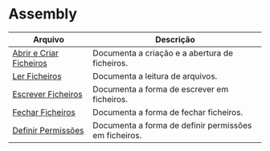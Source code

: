 # Assembly

| Arquivo                                                 | Descrição                                             |
|---------------------------------------------------------|-------------------------------------------------------|
| [Abrir e Criar Ficheiros](./AbrirFicheiros.md)          | Documenta a criação e a abertura de ficheiros.        |
| [Ler Ficheiros](./LerFicheiros.md)                      | Documenta a leitura de arquivos.                      |
| [Escrever Ficheiros](./EscreverFicheiros.md)            | Documenta a forma de escrever em ficheiros.           |
| [Fechar Ficheiros](./Fechar-Ficheiros.md)               | Documenta a forma de fechar ficheiros.                |
| [Definir Permissões](./Definir-Permissões.md)           | Documenta a forma de definir permissões em ficheiros. |